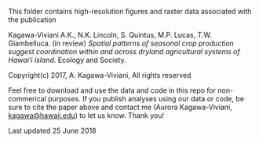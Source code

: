 This folder contains high-resolution figures and raster data associated with the publication

   Kagawa-Viviani A.K., N.K. Lincoln, S. Quintus, M.P. Lucas, T.W. Giambelluca. (in review) _Spatial patterns of seasonal crop production suggest coordination within and across dryland agricultural systems of Hawaiʻi Island._ Ecology and Society.  

Copyright(c) 2017, A. Kagawa-Viviani, All rights reserved

Feel free to download and use the data and code in this repo for non-commerical purposes. If you publish analyses using our data or code, be sure to cite the paper above and contact me (Aurora Kagawa-Viviani, kagawa@hawaii.edu) to let us know.  Thank you!

Last updated 25 June 2018
